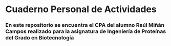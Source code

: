 # Cuaderno Personal de Actividades

### En este repositorio se encuentra el CPA del alumno Raúl Miñán Campos realizado para la asignatura de Ingeniería de Proteínas del Grado en Biotecnología
